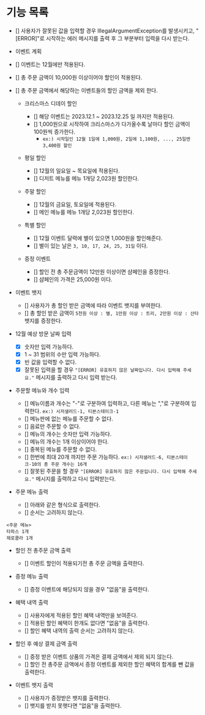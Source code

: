 # 기능 목록

- [] 사용자가 잘못된 값을 입력할 경우 IllegalArgumentException를 발생시키고,
    "[ERROR]"로 시작하는 에러 메시지를 출력 후 그 부분부터 입력을 다시 받는다.

- 이벤트 계획
- [] 이벤트는 12월에만 적용된다.
- [] 총 주문 금액이 10,000원 이상이어야 할인이 적용된다.
- [] 총 주문 금액에서 해당하는 이벤트들의 할인 금액을 제외 한다.
  - 크리스마스 디데이 할인
    - [] 해당 이벤트는 2023.12.1 ~ 2023.12.25 일 까지만 적용된다.
    - [] 1,000원으로 시작하여 크리스마스가 다가올수록 날마다 할인 금액이 100원씩 증가한다.
      - `ex:) 시작일인 12월 1일에 1,000원, 2일에 1,100원, ..., 25일엔 3,400원 할인`

  - 평일 할인
    - [] 12월의 일요일 ~ 목요일에 적용된다.
    - [] 디저트 메뉴를 메뉴 1개당 2,023원 할인한다.

  - 주말 할인
    - [] 12월의 금요일, 토요일에 적용된다.
    - [] 메인 메뉴를 메뉴 1개당 2,023원 할인한다.

  - 특별 할인
    - [] 12월 이벤트 달력에 별이 있으면 1,000원을 할인해준다.
    - [] 별이 있는 날은 `3, 10, 17, 24, 25, 31일` 이다.

  - 증정 이벤트
    - [] 할인 전 총 주문금액이 12만원 이상이면 샴페인을 증정한다.
    - [] 샴페인의 가격은 25,000원 이다.
 
- 이벤트 뱃지
  - [] 사용자가 총 할인 받은 금액에 따라 이벤트 뱃지를 부여한다.
  - [] 총 할인 받은 금액이 `5천원 이상 : 별, 1만원 이상 : 트리, 2만원 이상 : 산타` 뱃지를 증정한다.

- 12월 예상 방문 날짜 입력
  - [x] 숫자만 입력 가능하다.
  - [x] 1 ~ 31 범위의 수만 입력 가능하다.
  - [x] 빈 값을 입력할 수 없다.
  - [x] 잘못된 입력을 할 경우 `"[ERROR] 유효하지 않은 날짜입니다. 다시 입력해 주세요."` 메시지를 출력하고 다시 입력 받는다.

- 주문할 메뉴와 개수 입력
  - [] 메뉴이름과 개수는 "-"로 구분하여 입력하고, 다른 메뉴는 ","로 구분하여 입력한다. `ex:) 시저샐러드-1, 티본스테이크-1`
  - [] 메뉴판에 없는 메뉴를 주문할 수 없다.
  - [] 음료만 주문할 수 없다.
  - [] 메뉴의 개수는 숫자만 입력 가능하다.
  - [] 메뉴의 개수는 1개 이상이어야 한다.
  - [] 중복된 메뉴를 주문할 수 없다.
  - [] 한번에 최대 20개 까지만 주문 가능하다. `ex:) 시저샐러드-6, 티본스테이크-10의 총 주문 개수는 16개`
  - [] 잘못된 주문을 할 경우 `"[ERROR] 유효하지 않은 주문입니다. 다시 입력해 주세요."` 메시지를 출력하고 다시 입력받는다.

- 주문 메뉴 출력
  - [] 아래와 같은 형식으로 출력한다.
  - [] 순서는 고려하지 않는다.
```agsl
<주문 메뉴>
타파스 1개
제로콜라 1개
```

- 할인 전 총주문 금액 출력
  - [] 이벤트 할인이 적용되기전 총 주문 금액을 출력한다.

- 증정 메뉴 출력
  - [] 증정 이벤트에 해당되지 않을 경우 "없음"을 출력한다.

- 혜택 내역 출력
  - [] 사용자에게 적용된 할인 혜택 내역만을 보여준다.
  - [] 적용된 할인 혜택이 한개도 없다면 "없음"을 출력한다.
  - [] 할인 혜택 내역의 출력 순서는 고려하지 않는다.

- 할인 후 예상 결제 금액 출력
  - [] 증정 받은 이벤트 상품의 가격은 결제 금액에서 제외 되지 않는다.
  - [] 할인 전 총주문 금액에서 증정 이벤트를 제외한 할인 혜택의 합계를 뺀 값을 출력한다. 

- 이벤트 뱃지 출력
  - [] 사용자가 증정받은 뱃지를 출력한다.
  - [] 뱃지를 받지 못햇다면 "없음"을 출력한다.